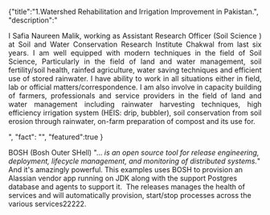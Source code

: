 {"title":"1.Watershed Rehabilitation and Irrigation Improvement in Pakistan.",
"description":"<p align=justify>I Safia Naureen Malik, working as Assistant Research Officer (Soil Science ) at Soil and Water Conservation Research Institute Chakwal from last six years. I am well equipped with modern techniques in the field of Soil Science, Particularly in the field of land and water management, soil fertility/soil health, rainfed agriculture, water saving techniques and efficient use of stored rainwater. I have ability to work in all situations either in field, lab or official matters/correspondence. I am also involve in capacity building of farmers, professionals and service providers in the field of land and water management including rainwater harvesting techniques, high efficiency irrigation system (HEIS: drip, bubbler), soil conservation from soil erosion through rainwater, on-farm preparation of compost and its use for.</p>",
  "fact": "",
  "featured":true
}

BOSH (Bosh Outer SHell) "...<em> is an open source tool for release engineering, deployment, lifecycle management, and monitoring of distributed systems.</em>" And it's amazingly powerful. This examples uses BOSH to provision an Alassian vendor app running on JDK along with the support Postgres database and agents to support it.  The releases manages the health of services and will automatically provision, start/stop processes across the various services22222.


